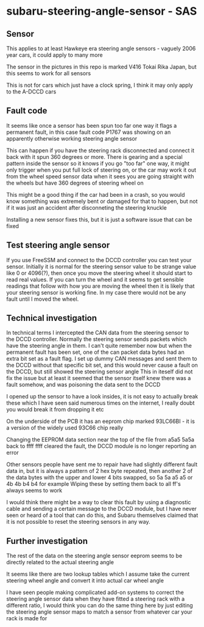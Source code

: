 # subaru-steering-angle-sensor - SAS

## Sensor

This applies to at least Hawkeye era steering angle sensors - vaguely 2006 year cars, it could apply to many more

The sensor in the pictures in this repo is marked V416 Tokai Rika Japan, but this seems to work for all sensors

This is not for cars which just have a clock spring, I think it may only apply to the A-DCCD cars


## Fault code

It seems like once a sensor has been spun too far one way it flags a permanent fault, in this case fault code P1767 was showing on an apparently otherwise working steering angle sensor

This can happen if you have the steering rack disconnected and connect it back with it spun 360 degrees or more.
There is gearing and a special pattern inside the sensor so it knows if you go "too far" one way, it might only trigger when you put full lock of steering on, or the car may work it out from the wheel speed sensor data when it sees you are going straight with the wheels but have 360 degrees of steering wheel on

This might be a good thing if the car had been in a crash, so you would know something was extremely bent or damaged for that to happen, but not if it was just an accident after disconneting the steering knuckle

Installing a new sensor fixes this, but it is just a software issue that can be fixed

## Test steering angle sensor

If you use FreeSSM and connect to the DCCD controller you can test your sensor.
Initially it is normal for the steering sensor value to be strange value like 0 or 4096(?), then once you move the steering wheel it should start to read real values.
If you can turn the wheel and it seems to get sensible readings that follow with how you are moving the wheel then it is likely that your steering sensor is working fine.
In my case there would not be any fault until I moved the wheel.

## Technical investigation

In technical terms I intercepted the CAN data from the steering sensor to the DCCD controller. Normally the steering sensor sends packets which have the steering angle in them. I can't quite remember now but when the permanent fault has been set, one of the can packet data bytes had an extra bit set as a fault flag.
I set up dummy CAN messages and sent them to the DCCD without that specific bit set, and this would never cause a fault on the DCCD, but still showed the steering sensor angle
This in iteself did not fix the issue but at least it seemed that the sensor itself knew there was a fault somehow, and was poisoning the data sent to the DCCD

I opened up the sensor to have a look insides, it is not easy to actually break these which I have seen said numerous times on the internet, I really doubt you would break it from dropping it etc

On the underside of the PCB it has an eeprom chip marked 93LC66BI - it is a version of the widely used 93C66 chip really

Changing the EEPROM data section near the top of the file from a5a5 5a5a back to ffff ffff cleared the fault, the DCCD module is no longer reporting an error

Other sensors people have sent me to repair have had slightly different fault data in, but it is always a pattern of 2 hex byte repeated, then another 2 of the data bytes with the upper and lower 4 bits swapped, so 5a 5a a5 a5 or 4b 4b b4 b4 for example
Wiping these by setting them back to all ff's always seems to work

I would think there might be a way to clear this fault by using a diagnostic cable and sending a certain message to the DCCD module, but I have never seen or heard of a tool that can do this, and Subaru themselves claimed that it is not possible to reset the steering sensors in any way.

## Further investigation

The rest of the data on the steering angle sensor eeprom seems to be directly related to the actual steering angle

It seems like there are two lookup tables which I assume take the current steering wheel angle and convert it into actual car wheel angle

I have seen people making complicated add-on systems to correct the steering angle sensor data when they have fitted a steering rack with a different ratio, I would think you can do the same thing here by just editing the steering angle sensor maps to match a sensor from whatever car your rack is made for
